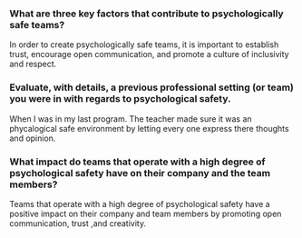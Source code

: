 ### What are three key factors that contribute to psychologically safe teams?
In order to create psychologically safe teams, it is important to establish trust, encourage open communication, and promote a culture of inclusivity and respect.

### Evaluate, with details, a previous professional setting (or team) you were in with regards to psychological safety.
When I was in my last program. The teacher made sure it was an phycalogical safe environment by letting every one express there thoughts and opinion.

### What impact do teams that operate with a high degree of psychological safety have on their company and the team members?
Teams that operate with a high degree of psychological safety have a positive impact on their company and team members by promoting open communication, trust ,and  creativity.